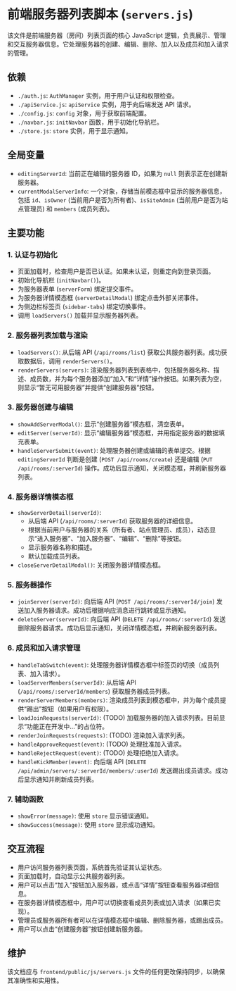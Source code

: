 # 前端服务器列表脚本 (`servers.js`)

该文件是前端服务器（房间）列表页面的核心 JavaScript 逻辑，负责展示、管理和交互服务器信息。它处理服务器的创建、编辑、删除、加入以及成员和加入请求的管理。

## 依赖

-   `./auth.js`: `AuthManager` 实例，用于用户认证和权限检查。
-   `./apiService.js`: `apiService` 实例，用于向后端发送 API 请求。
-   `./config.js`: `config` 对象，用于获取前端配置。
-   `./navbar.js`: `initNavbar` 函数，用于初始化导航栏。
-   `./store.js`: `store` 实例，用于显示通知。

## 全局变量

-   `editingServerId`: 当前正在编辑的服务器 ID，如果为 `null` 则表示正在创建新服务器。
-   `currentModalServerInfo`: 一个对象，存储当前模态框中显示的服务器信息，包括 `id`、`isOwner` (当前用户是否为所有者)、`isSiteAdmin` (当前用户是否为站点管理员) 和 `members` (成员列表)。

## 主要功能

### 1. 认证与初始化

-   页面加载时，检查用户是否已认证。如果未认证，则重定向到登录页面。
-   初始化导航栏 (`initNavbar()`)。
-   为服务器表单 (`serverForm`) 绑定提交事件。
-   为服务器详情模态框 (`serverDetailModal`) 绑定点击外部关闭事件。
-   为侧边栏标签页 (`sidebar-tabs`) 绑定切换事件。
-   调用 `loadServers()` 加载并显示服务器列表。

### 2. 服务器列表加载与渲染

-   `loadServers()`: 从后端 API (`/api/rooms/list`) 获取公共服务器列表。成功获取数据后，调用 `renderServers()`。
-   `renderServers(servers)`: 渲染服务器列表到表格中，包括服务器名称、描述、成员数，并为每个服务器添加“加入”和“详情”操作按钮。如果列表为空，则显示“暂无可用服务器”并提供“创建服务器”按钮。

### 3. 服务器创建与编辑

-   `showAddServerModal()`: 显示“创建服务器”模态框，清空表单。
-   `editServer(serverId)`: 显示“编辑服务器”模态框，并用指定服务器的数据填充表单。
-   `handleServerSubmit(event)`: 处理服务器创建或编辑的表单提交。根据 `editingServerId` 判断是创建 (`POST /api/rooms/create`) 还是编辑 (`PUT /api/rooms/:serverId`) 操作。成功后显示通知，关闭模态框，并刷新服务器列表。

### 4. 服务器详情模态框

-   `showServerDetail(serverId)`: 
    -   从后端 API (`/api/rooms/:serverId`) 获取服务器的详细信息。
    -   根据当前用户与服务器的关系（所有者、站点管理员、成员），动态显示“进入服务器”、“加入服务器”、“编辑”、“删除”等按钮。
    -   显示服务器名称和描述。
    -   默认加载成员列表。
-   `closeServerDetailModal()`: 关闭服务器详情模态框。

### 5. 服务器操作

-   `joinServer(serverId)`: 向后端 API (`POST /api/rooms/:serverId/join`) 发送加入服务器请求。成功后根据响应消息进行跳转或显示通知。
-   `deleteServer(serverId)`: 向后端 API (`DELETE /api/rooms/:serverId`) 发送删除服务器请求。成功后显示通知，关闭详情模态框，并刷新服务器列表。

### 6. 成员和加入请求管理

-   `handleTabSwitch(event)`: 处理服务器详情模态框中标签页的切换（成员列表、加入请求）。
-   `loadServerMembers(serverId)`: 从后端 API (`/api/rooms/:serverId/members`) 获取服务器成员列表。
-   `renderServerMembers(members)`: 渲染成员列表到模态框中，并为每个成员提供“踢出”按钮（如果用户有权限）。
-   `loadJoinRequests(serverId)`: (TODO) 加载服务器的加入请求列表。目前显示“功能正在开发中...”的占位符。
-   `renderJoinRequests(requests)`: (TODO) 渲染加入请求列表。
-   `handleApproveRequest(event)`: (TODO) 处理批准加入请求。
-   `handleRejectRequest(event)`: (TODO) 处理拒绝加入请求。
-   `handleKickMember(event)`: 向后端 API (`DELETE /api/admin/servers/:serverId/members/:userId`) 发送踢出成员请求。成功后显示通知并刷新成员列表。

### 7. 辅助函数

-   `showError(message)`: 使用 `store` 显示错误通知。
-   `showSuccess(message)`: 使用 `store` 显示成功通知。

## 交互流程

-   用户访问服务器列表页面，系统首先验证其认证状态。
-   页面加载时，自动显示公共服务器列表。
-   用户可以点击“加入”按钮加入服务器，或点击“详情”按钮查看服务器详细信息。
-   在服务器详情模态框中，用户可以切换查看成员列表或加入请求（如果已实现）。
-   管理员或服务器所有者可以在详情模态框中编辑、删除服务器，或踢出成员。
-   用户可以点击“创建服务器”按钮创建新服务器。

## 维护

该文档应与 `frontend/public/js/servers.js` 文件的任何更改保持同步，以确保其准确性和实用性。
